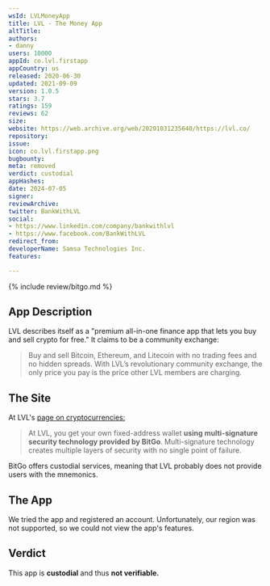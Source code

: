 ```yaml
---
wsId: LVLMoneyApp
title: LVL - The Money App
altTitle: 
authors:
- danny
users: 10000
appId: co.lvl.firstapp
appCountry: us
released: 2020-06-30
updated: 2021-09-09
version: 1.0.5
stars: 3.7
ratings: 159
reviews: 62
size: 
website: https://web.archive.org/web/20201031235640/https://lvl.co/
repository: 
issue: 
icon: co.lvl.firstapp.png
bugbounty: 
meta: removed
verdict: custodial
appHashes: 
date: 2024-07-05
signer: 
reviewArchive: 
twitter: BankWithLVL
social:
- https://www.linkedin.com/company/bankwithlvl
- https://www.facebook.com/BankWithLVL
redirect_from: 
developerName: Samsa Technologies Inc.
features: 

---
```


{% include review/bitgo.md %}

## App Description
LVL describes itself as a "premium all-in-one finance app that lets you buy and sell crypto for free." It claims to be a community exchange:

> Buy and sell Bitcoin, Ethereum, and Litecoin with no trading fees and no hidden spreads. With LVL’s revolutionary community exchange, the only price you pay is the price other LVL members are charging.

## The Site
At LVL's [page on cryptocurrencies:](https://www.lvl.co/service/how-to-buy-crypto-without-fees)

> At LVL, you get your own fixed-address wallet **using multi-signature security technology provided by BitGo**. Multi-signature technology creates multiple layers of security with no single point of failure.

BitGo offers custodial services, meaning that LVL probably does not provide users with the mnemonics.

## The App
We tried the app and registered an account. Unfortunately, our region was not supported, so we could not view the app's features.

## Verdict
This app is **custodial** and thus **not verifiable.**
